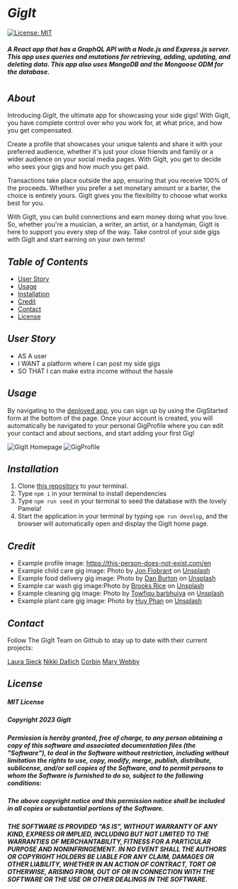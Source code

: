 # **_GigIt_**

[![License: MIT](https://img.shields.io/badge/License-MIT-yellow.svg)](https://opensource.org/licenses/MIT)

##### _A React app that has a GraphQL API with a Node.js and Express.js server. This app uses queries and mutations for retrieving, adding, updating, and deleting data. This app also uses MongoDB and the Mongoose ODM for the database._

#

## **_About_**

Introducing _GigIt_, the ultimate app for showcasing your side gigs! With GigIt, you have complete control over who you work for, at what price, and how you get compensated.

Create a profile that showcases your unique talents and share it with your preferred audience, whether it's just your close friends and family or a wider audience on your social media pages. With GigIt, you get to decide who sees your gigs and how much you get paid.

Transactions take place outside the app, ensuring that you receive 100% of the proceeds. Whether you prefer a set monetary amount or a barter, the choice is entirely yours. GigIt gives you the flexibility to choose what works best for you.

With GigIt, you can build connections and earn money doing what you love. So, whether you're a musician, a writer, an artist, or a handyman, GigIt is here to support you every step of the way. Take control of your side gigs with GigIt and start earning on your own terms!

## **_Table of Contents_**

- [User Story](#ser-story)
- [Usage](#Usage)
- [Installation](#installation)
- [Credit](#credit)
- [Contact](#contact)
- [License](#license)

## **_User Story_**

- AS A user
- I WANT a platform where I can post my side gigs
- SO THAT I can make extra income without the hassle

## **_Usage_**

By navigating to the [deployed app](deployed_app_link_here), you can sign up by using the GigStarted form at the bottom of the page. Once your account is created, you will automatically be navigated to your personal GigProfile where you can edit your contact and about sections, and start adding your first Gig!

![GigIt Homepage](/client/public/images/{insert-image-name-here}.jpg)
![GigProfile](/client/public/images/{insert-image-name-here}.jpg)

## **_Installation_**

1. Clone [this repository](https://github.com/lsieck519/GigIt) to your terminal.
2. Type `npm i` in your terminal to install dependencies
3. Type `npm run seed` in your terminal to seed the database with the lovely Pamela!
4. Start the application in your terminal by typing `npm run develop`, and the browser will automatically open and display the GigIt home page.

## **_Credit_**

- Example profile image: https://this-person-does-not-exist.com/en
- Example child care gig image: Photo by <a href="https://unsplash.com/@jonflobrant?utm_source=unsplash&utm_medium=referral&utm_content=creditCopyText">Jon Flobrant</a> on <a href="https://unsplash.com/s/photos/woman-with-child?utm_source=unsplash&utm_medium=referral&utm_content=creditCopyText">Unsplash</a>
- Example food delivery gig image: Photo by <a href="https://unsplash.com/pt-br/@dan__burton?utm_source=unsplash&utm_medium=referral&utm_content=creditCopyText">Dan Burton</a> on <a href="https://unsplash.com/s/photos/pizza-box?utm_source=unsplash&utm_medium=referral&utm_content=creditCopyText">Unsplash</a>
- Example car wash gig image:Photo by <a href="https://unsplash.com/es/@brooksrice?utm_source=unsplash&utm_medium=referral&utm_content=creditCopyText">Brooks Rice</a> on <a href="https://unsplash.com/photos/Zp4FGM_HgnA?utm_source=unsplash&utm_medium=referral&utm_content=creditCopyText">Unsplash</a>
- Example cleaning gig image: Photo by <a href="https://unsplash.com/@towfiqu999999?utm_source=unsplash&utm_medium=referral&utm_content=creditCopyText">Towfiqu barbhuiya</a> on <a href="https://unsplash.com/photos/ho-p7qLBewk?utm_source=unsplash&utm_medium=referral&utm_content=creditCopyText">Unsplash</a>
- Example plant care gig image: Photo by <a href="https://unsplash.com/@huyphan2602?utm_source=unsplash&utm_medium=referral&utm_content=creditCopyText">Huy Phan</a> on <a href="https://unsplash.com/photos/EleyBNnodCY?utm_source=unsplash&utm_medium=referral&utm_content=creditCopyText">Unsplash</a>

## **_Contact_**

Follow The GigIt Team on Github to stay up to date with their current projects:

[Laura Sieck](https://github.com/lsieck519)
[Nikki Dallich](https://github.com/ndallich1)
[Corbin](https://github.com/cxrstings)
[Mary Webby](https://github.com/marywebby)

## **_License_**

##### _MIT License_

##### _Copyright 2023 GigIt_

##### _Permission is hereby granted, free of charge, to any person obtaining a copy of this software and associated documentation files (the "Software"), to deal in the Software without restriction, including without limitation the rights to use, copy, modify, merge, publish, distribute, sublicense, and/or sell copies of the Software, and to permit persons to whom the Software is furnished to do so, subject to the following conditions:_

##### _The above copyright notice and this permission notice shall be included in all copies or substantial portions of the Software._

##### _THE SOFTWARE IS PROVIDED "AS IS", WITHOUT WARRANTY OF ANY KIND, EXPRESS OR IMPLIED, INCLUDING BUT NOT LIMITED TO THE WARRANTIES OF MERCHANTABILITY, FITNESS FOR A PARTICULAR PURPOSE AND NONINFRINGEMENT. IN NO EVENT SHALL THE AUTHORS OR COPYRIGHT HOLDERS BE LIABLE FOR ANY CLAIM, DAMAGES OR OTHER LIABILITY, WHETHER IN AN ACTION OF CONTRACT, TORT OR OTHERWISE, ARISING FROM, OUT OF OR IN CONNECTION WITH THE SOFTWARE OR THE USE OR OTHER DEALINGS IN THE SOFTWARE._
